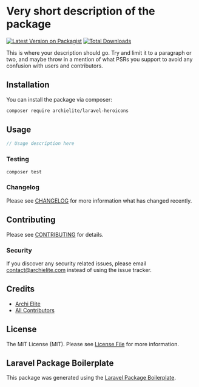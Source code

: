 # Very short description of the package

[![Latest Version on Packagist](https://img.shields.io/packagist/v/archielite/laravel-heroicons.svg?style=flat-square)](https://packagist.org/packages/archielite/laravel-heroicons)
[![Total Downloads](https://img.shields.io/packagist/dt/archielite/laravel-heroicons.svg?style=flat-square)](https://packagist.org/packages/archielite/laravel-heroicons)

This is where your description should go. Try and limit it to a paragraph or two, and maybe throw in a mention of what PSRs you support to avoid any confusion with users and contributors.

## Installation

You can install the package via composer:

```bash
composer require archielite/laravel-heroicons
```

## Usage

```php
// Usage description here
```

### Testing

```bash
composer test
```

### Changelog

Please see [CHANGELOG](CHANGELOG.md) for more information what has changed recently.

## Contributing

Please see [CONTRIBUTING](CONTRIBUTING.md) for details.

### Security

If you discover any security related issues, please email contact@archielite.com instead of using the issue tracker.

## Credits

-   [Archi Elite](https://github.com/archielite)
-   [All Contributors](../../contributors)

## License

The MIT License (MIT). Please see [License File](LICENSE.md) for more information.

## Laravel Package Boilerplate

This package was generated using the [Laravel Package Boilerplate](https://laravelpackageboilerplate.com).
